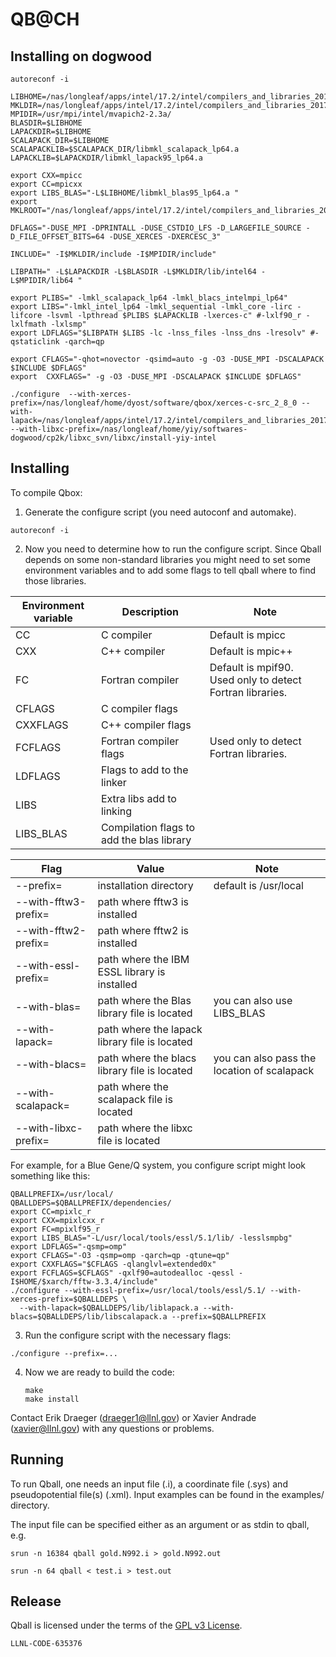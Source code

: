 # QB@CH

## Installing on dogwood
   ```
autoreconf -i

LIBHOME=/nas/longleaf/apps/intel/17.2/intel/compilers_and_libraries_2017.2.174/linux/mkl/lib/intel64
MKLDIR=/nas/longleaf/apps/intel/17.2/intel/compilers_and_libraries_2017.2.174/linux/mkl
MPIDIR=/usr/mpi/intel/mvapich2-2.3a/
BLASDIR=$LIBHOME
LAPACKDIR=$LIBHOME
SCALAPACK_DIR=$LIBHOME
SCALAPACKLIB=$SCALAPACK_DIR/libmkl_scalapack_lp64.a
LAPACKLIB=$LAPACKDIR/libmkl_lapack95_lp64.a

export CXX=mpicc
export CC=mpicxx
export LIBS_BLAS="-L$LIBHOME/libmkl_blas95_lp64.a "
export MKLROOT="/nas/longleaf/apps/intel/17.2/intel/compilers_and_libraries_2017.2.174/linux/mkl/"

DFLAGS="-DUSE_MPI -DPRINTALL -DUSE_CSTDIO_LFS -D_LARGEFILE_SOURCE -D_FILE_OFFSET_BITS=64 -DUSE_XERCES -DXERCESC_3"

INCLUDE=" -I$MKLDIR/include -I$MPIDIR/include"

LIBPATH=" -L$LAPACKDIR -L$BLASDIR -L$MKLDIR/lib/intel64 -L$MPIDIR/lib64 "

export PLIBS=" -lmkl_scalapack_lp64 -lmkl_blacs_intelmpi_lp64"
export LIBS="-lmkl_intel_lp64 -lmkl_sequential -lmkl_core -lirc -lifcore -lsvml -lpthread $PLIBS $LAPACKLIB -lxerces-c" #-lxlf90_r -lxlfmath -lxlsmp"
export LDFLAGS="$LIBPATH $LIBS -lc -lnss_files -lnss_dns -lresolv" #-qstaticlink -qarch=qp

export CFLAGS="-qhot=novector -qsimd=auto -g -O3 -DUSE_MPI -DSCALAPACK $INCLUDE $DFLAGS"
export  CXXFLAGS=" -g -O3 -DUSE_MPI -DSCALAPACK $INCLUDE $DFLAGS"

./configure  --with-xerces-prefix=/nas/longleaf/home/dyost/software/qbox/xerces-c-src_2_8_0 --with-lapack=/nas/longleaf/apps/intel/17.2/intel/compilers_and_libraries_2017.2.174/linux/mkl/lib/intel64/libmkl_lapack95_lp64.a  --with-libxc-prefix=/nas/longleaf/home/yiy/softwares-dogwood/cp2k/libxc_svn/libxc/install-yiy-intel
   ```

## Installing

To compile Qbox:

1. Generate the configure script (you need autoconf and automake). 

  ```
  autoreconf -i
  ```

2. Now you need to determine how to run the configure script. Since Qball depends on some non-standard libraries you might need to set some environment variables and to add some flags to tell qball where to find those libraries.

| Environment variable | Description             | Note                  |
| -------------------- |------------------------ | --------------------- |
| CC                   | C compiler              | Default is mpicc      |
| CXX                  | C++ compiler            | Default is mpic++     |
| FC                   | Fortran compiler        | Default is mpif90. Used only to detect Fortran libraries.|
| CFLAGS               | C compiler flags        |                       |
| CXXFLAGS             | C++ compiler flags      |                       |
| FCFLAGS              | Fortran compiler flags  | Used only to detect Fortran libraries.|
| LDFLAGS              | Flags to add to the linker |                    |
| LIBS                 | Extra libs add to linking  |                    |
| LIBS_BLAS            | Compilation flags to add the blas library |     |


| Flag                  | Value                          | Note                  |
|-----------------------|--------------------------------|-----------------------|
| --prefix=             | installation directory         | default is /usr/local |
| --with-fftw3-prefix=  | path where fftw3 is installed  |                       |
| --with-fftw2-prefix=  | path where fftw2 is installed  |                       |
| --with-essl-prefix=   | path where the IBM ESSL library is installed |         |
| --with-blas=          | path where the Blas library file is located  | you can also use LIBS_BLAS |
| --with-lapack=        | path where the lapack library file is located |        |
| --with-blacs=         | path where the blacs library file is located | you can also pass the location of scalapack |
| --with-scalapack=     | path where the scalapack file is located |             |
| --with-libxc-prefix=     | path where the libxc file is located |             |

  For example, for a Blue Gene/Q system, you configure script might look something like this:

  ```
  QBALLPREFIX=/usr/local/
  QBALLDEPS=$QBALLPREFIX/dependencies/
  export CC=mpixlc_r
  export CXX=mpixlcxx_r
  export FC=mpixlf95_r
  export LIBS_BLAS="-L/usr/local/tools/essl/5.1/lib/ -lesslsmpbg"
  export LDFLAGS="-qsmp=omp"
  export CFLAGS="-O3 -qsmp=omp -qarch=qp -qtune=qp"
  export CXXFLAGS="$CFLAGS -qlanglvl=extended0x"
  export FCFLAGS=$CFLAGS" -qxlf90=autodealloc -qessl -I$HOME/$xarch/fftw-3.3.4/include"
  ./configure --with-essl-prefix=/usr/local/tools/essl/5.1/ --with-xerces-prefix=$QBALLDEPS \
    --with-lapack=$QBALLDEPS/lib/liblapack.a --with-blacs=$QBALLDEPS/lib/libscalapack.a --prefix=$QBALLPREFIX
  ```

3. Run the configure script with the necessary flags:
  
  ```
  ./configure --prefix=... 
  ```

4. Now we are ready to build the code:
    
   ```
   make
   make install
   ```

Contact Erik Draeger (draeger1@llnl.gov) or Xavier Andrade
(xavier@llnl.gov) with any questions or problems.

## Running

To run Qball, one needs an input file (.i), a coordinate file (.sys)
and pseudopotential file(s) (.xml).  Input examples can be found in
the examples/ directory.

The input file can be specified either as an argument or as stdin to qball, e.g.

    srun -n 16384 qball gold.N992.i > gold.N992.out

    srun -n 64 qball < test.i > test.out

## Release

Qball is licensed under the terms of the [GPL v3 License](/COPYING).

``LLNL-CODE-635376``
